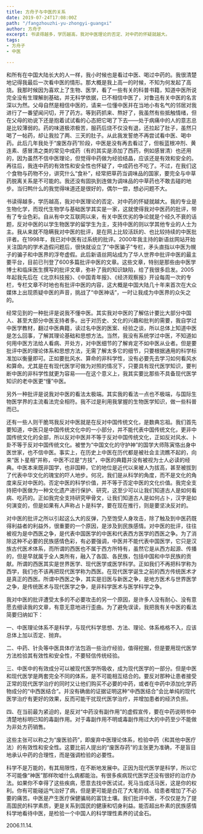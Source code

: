 ```yaml
---
title: 方舟子与中医的关系
date: 2019-07-24T17:08:00Z
path: "/fangzhouzhi-yu-zhongyi-guangxi"
author: 方舟子
excerpt: 书读得越多，学历越高，我对中医理论的否定、对中药的怀疑就越大。
tags:
- 方舟子
- 中医

---
```

和所有在中国大陆长大的人一样，我小时候也是看过中医、喝过中药的。我很清楚地记得我最后一次看中医的情形。那大概是我上高一的时候，不知为何发起了高烧。我那时候因为喜欢上了生物、医学，看了一些有关的科普书籍，知道中医所说完全没有生理解剖基础，并无科学依据，已不相信中医了，对鲁迅有关中医的名言深以为然。父母自然是相信中医的，请来一位懂中医并在当地小有名气的邻居对我进行了一番望闻问切，开了药方。等到药抓来、熬好了，我虽然有些抵触情绪，但在父母的劝说下还是抱着试试看的心态把它喝了下去——处于病痛中的人的意志总是比较薄弱的。药的味道极浓极苦，服药后烧不仅没有退，还拉起了肚子，虽然只喝了一帖药，却让我拉了两、三天的肚子。从此我发誓绝不再尝试看中医、喝中药。此后几年我处于“废医存药”阶段，中医是没有再去看过了，但板蓝根冲剂、黄连素、感冒清之类的常见中成药（有的其实是添加了西药，例如感冒清）也还用的，因为虽然不信中医理论，但觉得中药做为经验结晶，应该还是有效和安全的。再往后，我连中药的有效性和安全性也怀疑了，中成药也不吃了。不过，在我们这个食物与药物不分，讲究什么“食补”，经常把草药当调味品的国家，要完全与中草药脱离关系是不可能的。我还没有固执到连做为调味品的中草药也不敢去碰的地步。当归鸭什么的我觉得味道还是很好的，偶尔一尝，想必问题不大。

书读得越多，学历越高，我对中医理论的否定、对中药的怀疑就越大。我的专业是生物化学，而现代生物学与基础医学其实是一家，这就使得我对中医药的批评，带有了专业色彩。自从有中文互联网以来，有关中医优劣的争论就是个经久不衰的话题，反对中医的以学生物医学的留学生为主，支持中医的则以学其他专业的人士为主。我从来就不隐瞒我对中医的批评，是在网上比较活跃的、也比较持续的中医批评者。在1998年，我已对中医有过系统的批评。2000年我主持的新语丝网站开始关注国内的学术造假问题后，很快就设立了“中医骗子”专栏，矛头直指以中医为幌子的骗子和中医界的浮夸虚假。此后新语丝网站成为了华人世界中批评中医的最主要平台，目前已刊登了600多篇批评中医的文章。这些文章，特别是那些由中医学博士和临床医生撰写的批评文章，弥补了我的知识缺陷，给了我很多启发。2005年起我先后在《北京科技报》、《中国青年报》、《经济观察报》开设每周一次的专栏，专栏文章不时地也有批评中医的内容，这大概是中国大陆几十年来首次在大众媒体上出现质疑中医的声音，挑战了“中医神话”，一时让我成为中医界的众矢之的。

经常见到的一种批评是说我不懂中医。其实我对中医的了解估计要比大部分中国人、甚至大部分中医支持者多。出于对历史、文化的兴趣和批判的需要，我自学过中医学教材，翻过中医典籍，读过名中医的医案、经验之谈，所以总体上知道中医是怎么回事，了解其理论基础和思想方法。当然，我没有系统学过中医，不知道如何用中医方法给人看病、开处方，对中医细节的了解肯定不如中医从业者。但是要批评中医的理论体系和思想方法，无需了解太多它的细节，只要根据通用的科学标准加以衡量即可。正如要批风水、算命的非科学性，没有必要先去学习如何看风水和算命。尤其是在有现代医学可做为对照的情况下，只要具有现代医学知识，要判断中医的非科学性就更为容易——在这个意义上，我其实要比那些不具备现代医学知识的老中医更“懂”中医。

另外一种批评是说我对中医的看法太极端。其实我的看法一点也不极端，与国际生物医学界的主流看法完全相符。我不过是利用我掌握的生物医学知识，做一些科普而已。

还有一些人则干脆骂我反对中医就是在反对中国传统文化，是数典忘祖。我们首先要知道，中医只是中国传统文化中的一小部分，并不能代表中国传统文化，更非中国传统文化的全部，所以反对中医并不等于反对中国传统文化，正如反对风水、卜卦不等于反对中国传统文化。被誉为“中国文化的守护神”的国学大师陈寅恪出身中医世家，也不信中医。事实上，在历史上中医在历代都是被社会主流瞧不起的，向来“医卜星相”并称，中医不过是“方技”，中医的典籍并没有被视为士人必读的经典。中医本来既非国学，也非国粹，它的地位是近代以来被人为拔高，甚至被拔到了代表中华文化的瑰宝的吓人地步。何况，我们是从科学的角度，而不是文化的角度来反对中医的。否定中医的科学价值，并不等于否定中医的文化价值。我完全支持把中医做为一种文化遗产进行保护、研究，这至少可以让我们知道古人是如何看病、吃药的。正如我完全支持研究甲骨文，让我们知道古人是如何占卜，汉字是如何演变的，但是如果有人声称占卜是科学，要在现在推行，则是要坚决反对的。

对中医的批评之所以引起这么大的反弹，乃至饱受人身攻击，除了触及到中医药既得利益者的利益外，很重要的一个原因，是涉及到民族感情。对中医的批评，往往被视为是中西医之争，是代表中国医学的中医和代表西方医学的西医之争。为了消除这种不必要的民族感情色彩，有必要强调，中医并不能代表中国医学，它只是汉族古代医术体系，而所谓的西医也不属于西方所特有，虽然它是从西方起源、传播的，但是早就属于全人类所有，融入了各国、各民族，包括中国和中华民族的贡献。所谓的西医其实是世界医学、现代医学或医学科学。正如我们不再把科学称为西学，我们也不该再把现代医学称为西医。在现代医学诞生之前的西方传统医术才是真正的西医。所谓中西医之争，其实是旧医与新医之争，是地方医术与世界医学之争，是传统医术与现代医学之争，是非科学医术与医学科学之争。

我对中医的批评遭受太多的不必要攻击的另一个原因，是许多人没有耐心、没有意愿去细读我的文章，有意无意地进行歪曲。为了避免误读，我把我有关中医的看法简要归纳如下：

一、中医理论体系不是科学，与现代科学思想、方法、理论、体系格格不入，应该总体上加以否定、抛弃。

二、中药、针灸等中医具体疗法包涵一些治疗经验，值得挖掘，但是要用现代医学方法检验其有效性和安全性，不要轻信传统经验。

三、中医中的有效成分可以被现代医学所吸收，成为现代医学的一部分。但是中医和现代医学是两套完全不同的体系，是不可能相互结合的。要反对那种让患者接受正常的现代医学治疗的同时又让他们购买不必要的中药，或者在中药中添加化学药物成分的“中西医结合”。并没有确凿的证据证明这种“中西医结合”会比单纯的现代医学治疗有更好的效果，反而可能干扰现代医学治疗，并增加患者的经济负担。

四、在当前最为紧迫的，是反对“中药没有副作用”的虚假宣传，要在中药说明书中清楚地标明已知的毒副作用。对于毒副作用不明或毒副作用过大的中药至少不能做为非处方药销售。

这些主张可以称之为“废医验药”，即废弃中医理论体系，检验中药（和其他中医疗法）的有效性和安全性。这要比前人提出的“废医存药”的主张更为准确，不是盲目地承认中药的合理性，而是强调检验的必要性。

科学不是万能的，有其局限性，在不断地发展中。正因为现代医学是科学，所以它不可能像“神医”那样吹嘘什么病都能治。有很多疾病现代医学还没有很好的治疗办法。如果你不幸得了这些疾病，愿意去找中医试试，死马当成活马医，这是你的权利。你有可能碰运气治好了病，但是更可能是白花了大笔的钱、给患者增加了不必要的痛苦。中医是产生医疗保健骗局的富饶土壤。我们批评中医，不仅仅是为了提高国民的科学素质，更是关系到国民的健康和切身利益。能否超出朴素的民族感情科学地看待中医，是检验一个中国人的科学理性素养的试金石。

2006\.11.14.